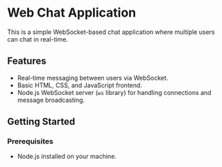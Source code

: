 # Web Chat Application

This is a simple WebSocket-based chat application where multiple users can chat in real-time.

## Features

- Real-time messaging between users via WebSocket.
- Basic HTML, CSS, and JavaScript frontend.
- Node.js WebSocket server (`ws` library) for handling connections and message broadcasting.

## Getting Started

### Prerequisites

- Node.js installed on your machine.
